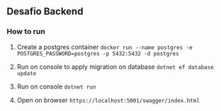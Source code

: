 ## Desafio Backend

### How to run

1.  Create a postgres container
```docker run --name postgres -e POSTGRES_PASSWORD=postgres -p 5432:5432 -d postgres```

2. Run on console to apply migration on database
```dotnet ef database update```

3. Run on console ```dotnet run```
4. Open on browser ```https://localhost:5001/swagger/index.html```
